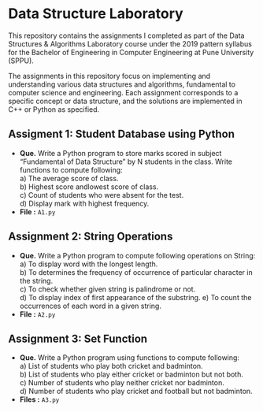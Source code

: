 # Data Structure Laboratory
This repository contains the assignments I completed as part of the Data Structures & Algorithms Laboratory course under the 2019 pattern syllabus for the Bachelor of Engineering in Computer Engineering at Pune University (SPPU).

The assignments in this repository focus on implementing and understanding various data structures and algorithms, fundamental to computer science and engineering. Each assignment corresponds to a specific concept or data structure, and the solutions are implemented in C++ or Python as specified.

## Assigment 1: Student Database using Python
- **Que.** Write a Python program to store marks scored in subject “Fundamental of Data Structure” by N students in the class. Write functions to compute following:      
  a) The average score of class.  
  b) Highest score andlowest score of class.  
  c) Count of students who were absent for the test.    
  d) Display mark with highest frequency.  
- **File :** `A1.py`

## Assignment 2: String Operations
- **Que.** Write a Python program to compute following operations on String:  
  a) To display word with the longest length.  
  b) To determines the frequency of occurrence of particular character in the string.  
  c) To check whether given string is palindrome or not.  
  d) To display index of first appearance of the substring.
  e) To count the occurrences of each word in a given string.
- **File :** `A2.py`

## Assignment 3: Set Function
- **Que.**  Write a Python program using functions to compute following:  
  a) List of students who play both cricket and badminton.  
  b) List of students who play either cricket or badminton but not both.  
  c) Number of students who play neither cricket nor badminton.  
  d) Number of students who play cricket and football but not badminton.
- **Files :** `A3.py`  


